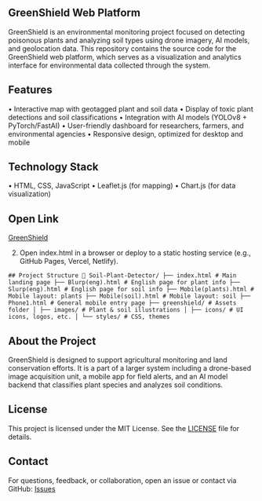 ## GreenShield Web Platform

GreenShield is an environmental monitoring project focused on detecting poisonous plants and analyzing soil types using drone imagery, AI models, and geolocation data. This repository contains the source code for the GreenShield web platform, which serves as a visualization and analytics interface for environmental data collected through the system.


## Features
 • Interactive map with geotagged plant and soil data
 • Display of toxic plant detections and soil classifications
 • Integration with AI models (YOLOv8 + PyTorch/FastAI)
 • User-friendly dashboard for researchers, farmers, and environmental agencies
 • Responsive design, optimized for desktop and mobile

## Technology Stack
 • HTML, CSS, JavaScript
 • Leaflet.js (for mapping)
 • Chart.js  (for data visualization)

## Open Link
[GreenShield](https://iluxa-sensei.github.io/GreenShield)


 2. Open index.html in a browser or deploy to a static hosting service (e.g., GitHub Pages, Vercel, Netlify).
<pre><code>## Project Structure 📁 Soil-Plant-Detector/ ├── index.html # Main landing page ├── Blurp(eng).html # English page for plant info ├── Slurp(eng).html # English page for soil info ├── Mobile(plants).html # Mobile layout: plants ├── Mobile(soil).html # Mobile layout: soil ├── Phone1.html # General mobile entry page ├── greenshield/ # Assets folder │ ├── images/ # Plant & soil illustrations │ ├── icons/ # UI icons, logos, etc. │ └── styles/ # CSS, themes </code></pre>
## About the Project

GreenShield is designed to support agricultural monitoring and land conservation efforts. It is a part of a larger system including a drone-based image acquisition unit, a mobile app for field alerts, and an AI model backend that classifies plant species and analyzes soil conditions.

## License

This project is licensed under the MIT License. See the [LICENSE](https://github.com/Iluxa-sensei/GreenShield/blob/main/LICENSE) file for details.

## Contact

For questions, feedback, or collaboration, open an issue or contact via GitHub: [Issues](https://github.com/iluxa-sensei/GreenShield/issues)



